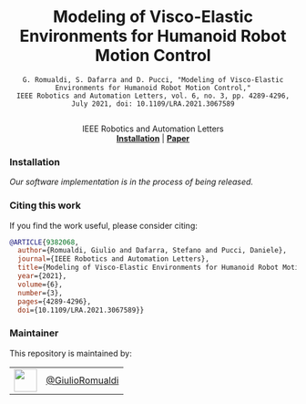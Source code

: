 <h1 align="center">
  Modeling of Visco-Elastic Environments for Humanoid Robot Motion Control
</h1>


<div align="center">

```
G. Romualdi, S. Dafarra and D. Pucci, "Modeling of Visco-Elastic Environments for Humanoid Robot Motion Control,"
IEEE Robotics and Automation Letters, vol. 6, no. 3, pp. 4289-4296, July 2021, doi: 10.1109/LRA.2021.3067589
```

</div>

<p align="center"><img src="https://github.com/dic-iit/Romualdi-2021-RAL-soft_terrain_walking/blob/main/assets/picture.png" alt=""/></p>

<div align="center">
  IEEE Robotics and Automation Letters
</div>

<div align="center">
  <a href="#installation"><b>Installation</b></a> |
  <a href="https://ieeexplore.ieee.org/document/9382068"><b>Paper</b></a>
</div>

### Installation

_Our software implementation is in the process of being released._

### Citing this work

If you find the work useful, please consider citing:

```bibtex
@ARTICLE{9382068,
  author={Romualdi, Giulio and Dafarra, Stefano and Pucci, Daniele},
  journal={IEEE Robotics and Automation Letters},
  title={Modeling of Visco-Elastic Environments for Humanoid Robot Motion Control},
  year={2021},
  volume={6},
  number={3},
  pages={4289-4296},
  doi={10.1109/LRA.2021.3067589}}
```

### Maintainer

This repository is maintained by:

| | |
|:---:|:---:|
| [<img src="https://github.com/GiulioRomualdi.png" width="40">](https://github.com/GiulioRomualdi) | [@GiulioRomualdi](https://github.com/GiulioRomualdi) |
